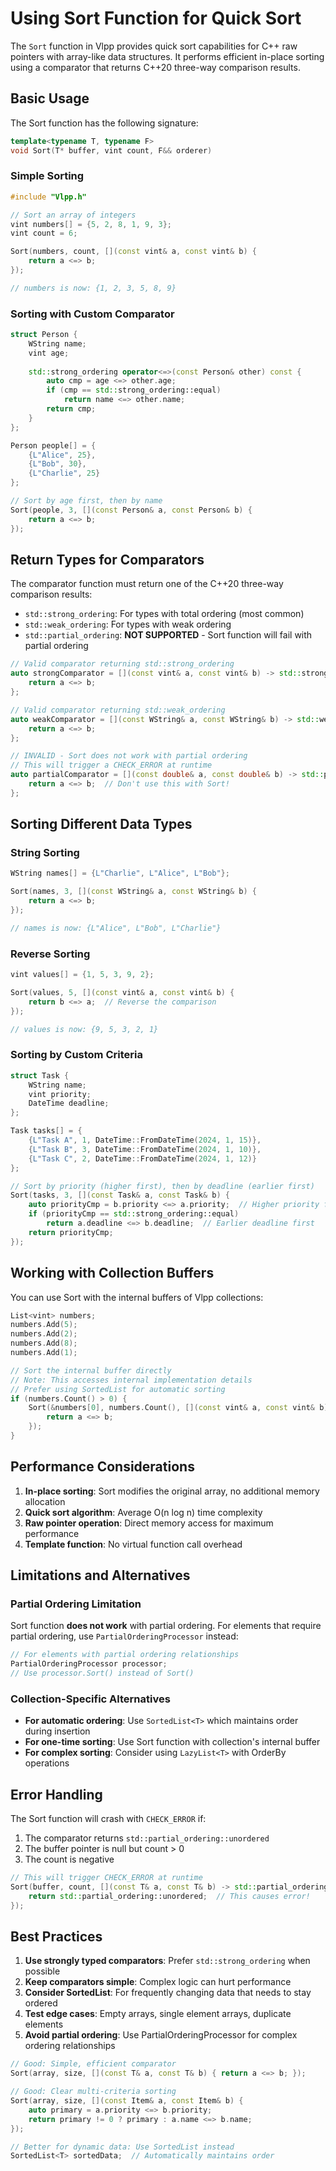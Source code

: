 # Using Sort Function for Quick Sort

The `Sort` function in Vlpp provides quick sort capabilities for C++ raw pointers with array-like data structures. It performs efficient in-place sorting using a comparator that returns C++20 three-way comparison results.

## Basic Usage

The Sort function has the following signature:
```cpp
template<typename T, typename F>
void Sort(T* buffer, vint count, F&& orderer)
```

### Simple Sorting

```cpp
#include "Vlpp.h"

// Sort an array of integers
vint numbers[] = {5, 2, 8, 1, 9, 3};
vint count = 6;

Sort(numbers, count, [](const vint& a, const vint& b) {
    return a <=> b;
});

// numbers is now: {1, 2, 3, 5, 8, 9}
```

### Sorting with Custom Comparator

```cpp
struct Person {
    WString name;
    vint age;
    
    std::strong_ordering operator<=>(const Person& other) const {
        auto cmp = age <=> other.age;
        if (cmp == std::strong_ordering::equal)
            return name <=> other.name;
        return cmp;
    }
};

Person people[] = {
    {L"Alice", 25},
    {L"Bob", 30},
    {L"Charlie", 25}
};

// Sort by age first, then by name
Sort(people, 3, [](const Person& a, const Person& b) {
    return a <=> b;
});
```

## Return Types for Comparators

The comparator function must return one of the C++20 three-way comparison results:

- `std::strong_ordering`: For types with total ordering (most common)
- `std::weak_ordering`: For types with weak ordering  
- `std::partial_ordering`: **NOT SUPPORTED** - Sort function will fail with partial ordering

```cpp
// Valid comparator returning std::strong_ordering
auto strongComparator = [](const vint& a, const vint& b) -> std::strong_ordering {
    return a <=> b;
};

// Valid comparator returning std::weak_ordering  
auto weakComparator = [](const WString& a, const WString& b) -> std::weak_ordering {
    return a <=> b;
};

// INVALID - Sort does not work with partial ordering
// This will trigger a CHECK_ERROR at runtime
auto partialComparator = [](const double& a, const double& b) -> std::partial_ordering {
    return a <=> b;  // Don't use this with Sort!
};
```

## Sorting Different Data Types

### String Sorting

```cpp
WString names[] = {L"Charlie", L"Alice", L"Bob"};

Sort(names, 3, [](const WString& a, const WString& b) {
    return a <=> b;
});

// names is now: {L"Alice", L"Bob", L"Charlie"}
```

### Reverse Sorting

```cpp
vint values[] = {1, 5, 3, 9, 2};

Sort(values, 5, [](const vint& a, const vint& b) {
    return b <=> a;  // Reverse the comparison
});

// values is now: {9, 5, 3, 2, 1}
```

### Sorting by Custom Criteria

```cpp
struct Task {
    WString name;
    vint priority;
    DateTime deadline;
};

Task tasks[] = {
    {L"Task A", 1, DateTime::FromDateTime(2024, 1, 15)},
    {L"Task B", 3, DateTime::FromDateTime(2024, 1, 10)},
    {L"Task C", 2, DateTime::FromDateTime(2024, 1, 12)}
};

// Sort by priority (higher first), then by deadline (earlier first)
Sort(tasks, 3, [](const Task& a, const Task& b) {
    auto priorityCmp = b.priority <=> a.priority;  // Higher priority first
    if (priorityCmp == std::strong_ordering::equal)
        return a.deadline <=> b.deadline;  // Earlier deadline first
    return priorityCmp;
});
```

## Working with Collection Buffers

You can use Sort with the internal buffers of Vlpp collections:

```cpp
List<vint> numbers;
numbers.Add(5);
numbers.Add(2);
numbers.Add(8);
numbers.Add(1);

// Sort the internal buffer directly
// Note: This accesses internal implementation details
// Prefer using SortedList for automatic sorting
if (numbers.Count() > 0) {
    Sort(&numbers[0], numbers.Count(), [](const vint& a, const vint& b) {
        return a <=> b;
    });
}
```

## Performance Considerations

1. **In-place sorting**: Sort modifies the original array, no additional memory allocation
2. **Quick sort algorithm**: Average O(n log n) time complexity
3. **Raw pointer operation**: Direct memory access for maximum performance
4. **Template function**: No virtual function call overhead

## Limitations and Alternatives

### Partial Ordering Limitation

Sort function **does not work** with partial ordering. For elements that require partial ordering, use `PartialOrderingProcessor` instead:

```cpp
// For elements with partial ordering relationships
PartialOrderingProcessor processor;
// Use processor.Sort() instead of Sort()
```

### Collection-Specific Alternatives

- **For automatic ordering**: Use `SortedList<T>` which maintains order during insertion
- **For one-time sorting**: Use Sort function with collection's internal buffer
- **For complex sorting**: Consider using `LazyList<T>` with OrderBy operations

## Error Handling

The Sort function will crash with `CHECK_ERROR` if:

1. The comparator returns `std::partial_ordering::unordered`
2. The buffer pointer is null but count > 0
3. The count is negative

```cpp
// This will trigger CHECK_ERROR at runtime
Sort(buffer, count, [](const T& a, const T& b) -> std::partial_ordering {
    return std::partial_ordering::unordered;  // This causes error!
});
```

## Best Practices

1. **Use strongly typed comparators**: Prefer `std::strong_ordering` when possible
2. **Keep comparators simple**: Complex logic can hurt performance  
3. **Consider SortedList**: For frequently changing data that needs to stay ordered
4. **Test edge cases**: Empty arrays, single element arrays, duplicate elements
5. **Avoid partial ordering**: Use PartialOrderingProcessor for complex ordering relationships

```cpp
// Good: Simple, efficient comparator
Sort(array, size, [](const T& a, const T& b) { return a <=> b; });

// Good: Clear multi-criteria sorting
Sort(array, size, [](const Item& a, const Item& b) {
    auto primary = a.priority <=> b.priority;
    return primary != 0 ? primary : a.name <=> b.name;
});

// Better for dynamic data: Use SortedList instead
SortedList<T> sortedData;  // Automatically maintains order
```